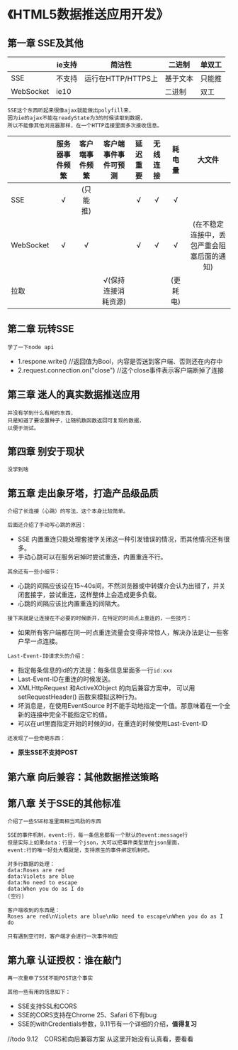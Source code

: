﻿# 《HTML5数据推送应用开发》

## 第一章 SSE及其他

| |ie支持|简洁性|二进制|单双工|
|---|---|---|---|---|
|SSE|不支持|运行在HTTP/HTTPS上|基于文本|只能推|
|WebSocket|ie10| |二进制|双工|

```
SSE这个东西听起来很像ajax就能做出polyfill来，
因为ie的ajax不能在readyState为3的时候读取到数据，
所以不能像其他浏览器那样，在一个HTTP连接里面多次接收信息。
```
||服务器事件频繁|客户端事件频繁|客户端事件事件可预测|延迟重要|无线连接|耗电量|大文件|
|---|:---:|:---:|:---:|:---:|:---:|:---:|:---:|
|SSE|√|(只能推)||√|√|√||
|WebSocket|√|√||√|√|√|(在不稳定连接中，丢包严重会阻塞后面的通知)|
|拉取|||√(保持连接消耗资源)|||(更耗电)||



## 第二章 玩转SSE

```
学了一下node api
```
* 1.respone.write() //返回值为Bool，内容是否送到客户端、否则还在内存中 
* 2.request.connection.on("close") //这个close事件表示客户端断掉了连接

## 第三章 迷人的真实数据推送应用

```
并没有学到什么有用的东西，
只是知道了要设置种子，让随机数函数返回可复现的数据，
以便于测试。
```
## 第四章 别安于现状
```
没学到啥
```
## 第五章 走出象牙塔，打造产品级品质
```
介绍了长连接（心跳）的写法，这个本身比较简单。

后面还介绍了手动写心跳的原因：
```
* SSE 内置重连只能处理套接字关闭这一种引发错误的情况，而其他情况还有很多。
* 手动心跳可以在服务宕掉时尝试重连，内置重连不行。

```
其余还有一些小细节：
```
* 心跳的间隔应该设在15~40s间，不然浏览器或中转媒介会认为出错了，并关闭套接字，尝试重连，这样整体上会造成更多负载。
* 心跳的间隔应该比内置重连的间隔大。

```
接下来就是让连接在不必要的时候断开，在特定的时间点上重连的，一些技巧：
```
* 如果所有客户端都在同一时点重连流量会变得非常惊人，解决办法是让一些客户早一点连接。

```
Last-Event-ID请求头的介绍：
```
* 指定每条信息的id的方法是：每条信息里面多一行```id:xxx```
* Last-Event-ID在重连的时候发送。
* XMLHttpRequest 和ActiveXObject 的向后兼容方案中， 可以用setRequestHeader() 函数来模拟这种行为。
* 坏消息是，在使用EventSource 时不能手动地指定一个值。那意味着在一个全新的连接中完全不能指定它的值。
* 可以在url里面指定开始的时候的id，在重连的时候使用Last-Event-ID


```
还发现了一些奇葩东西：
```
* **原生SSE不支持POST**




## 第六章 向后兼容：其他数据推送策略


## 第八章 关于SSE的其他标准
```
介绍了一些SSE标准里面相当鸡肋的东西
```

```
SSE的事件机制，event:行，每一条信息都有一个默认的event:message行
但是实际上如果data：行是一个json，大可以把事件类型放在json里面，
event:行的唯一好处大概就是，支持原生的事件绑定机制吧。
```

```
对多行数据的处理：
data:Roses are red
data:Violets are blue
data:No need to escape
data:When you do as I do
(空行)

客户端收到的东西是：
Roses are red\nViolets are blue\nNo need to escape\nWhen you do as I do

只有遇到空行时，客户端才会进行一次事件响应
```

## 第九章 认证授权：谁在敲门
```
再一次重申了SSE不能POST这个事实

其他一些有用的信息如下：
```
* SSE支持SSL和CORS
* SSE的CORS支持在Chrome 25、Safari 6下有bug
* SSE的withCredentials参数，9.11节有一个详细的介绍，**值得复习**

//todo
9.12　CORS和向后兼容方案 
从这里开始没有认真看，要看看